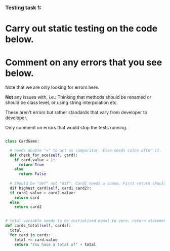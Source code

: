 ### Testing task 1:

# Carry out static testing on the code below.
# Comment on any errors that you see below.

Note that we are only looking for errors here.

**Not** any issues with, i.e.: 
Thinking that methods should be renamed or should be class level, or using string interpolation etc. 

These aren't errors but rather standards that vary from developer to developer. 

Only comment on errors that would stop the tests running.

```python

class CardGame:

  # needs double "=" to act as comparitor. Else needs colon after it.
  def check_for_ace(self, card):
    if card.value = 1:
      return True
    else
      return False
   
  # Should be "def" not "dif". Card1 needs a comma. First return should be card1, not card. Block under first line needs to be indented.
  dif highest_card(self, card1 card2):
  if card1.value > card2.value:
    return card
  else:
    return card2
  

# total variable needs to be initialized equal to zero. return statement should be outside of for loop. Whole thing is indented outside of class. total needs to be converted to a string to concatenate it to the string.
def cards_total(self, cards):
  total
  for card in cards:
    total += card.value
    return "You have a total of" + total
  
```
